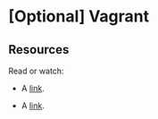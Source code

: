 # [Optional] Vagrant #

## Resources ##

Read or watch:

* A [link](https://en.wikipedia.org/wiki/Virtual_machine "Virtual machine").

* A [link](https://linux.die.net/man/1/uname "man uname").
